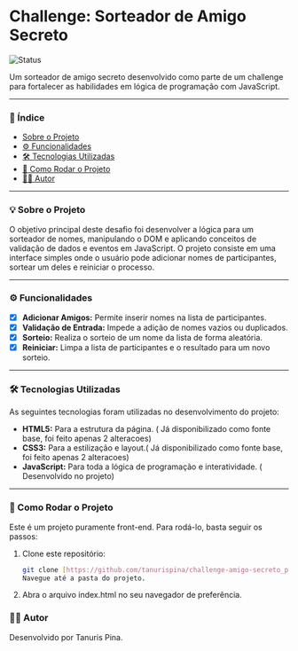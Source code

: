 # Challenge: Sorteador de Amigo Secreto

![Status](https://img.shields.io/badge/status-concluído-brightgreen)

Um sorteador de amigo secreto desenvolvido como parte de um challenge para fortalecer as habilidades em lógica de programação com JavaScript.

---

### 📖 Índice

* [Sobre o Projeto](#-sobre-o-projeto)
* [⚙️ Funcionalidades](#-funcionalidades)
* [🛠️ Tecnologias Utilizadas](#-tecnologias-utilizadas)
* [🚀 Como Rodar o Projeto](#-como-rodar-o-projeto)
* [👨‍💻 Autor](#-autor)

---

### 💡 Sobre o Projeto

O objetivo principal deste desafio foi desenvolver a lógica para um sorteador de nomes, manipulando o DOM e aplicando conceitos de validação de dados e eventos em JavaScript. 
O projeto consiste em uma interface simples onde o usuário pode adicionar nomes de participantes, sortear um deles e reiniciar o processo.

---

### ⚙️ Funcionalidades

- [x] **Adicionar Amigos:** Permite inserir nomes na lista de participantes.
- [x] **Validação de Entrada:** Impede a adição de nomes vazios ou duplicados.
- [x] **Sorteio:** Realiza o sorteio de um nome da lista de forma aleatória.
- [x] **Reiniciar:** Limpa a lista de participantes e o resultado para um novo sorteio.

---

### 🛠️ Tecnologias Utilizadas

As seguintes tecnologias foram utilizadas no desenvolvimento do projeto:

- **HTML5:** Para a estrutura da página. ( Já disponibilizado como fonte base, foi feito apenas 2 alteracoes)
- **CSS3:** Para a estilização e layout.( Já disponibilizado como fonte base, foi feito apenas 2 alteracoes)
- **JavaScript:** Para toda a lógica de programação e interatividade. ( Desenvolvido no projeto)

---

### 🚀 Como Rodar o Projeto

Este é um projeto puramente front-end. Para rodá-lo, basta seguir os passos:

1. Clone este repositório:
   ```bash
   git clone [https://github.com/tanurispina/challenge-amigo-secreto_pt.git](https://github.com/tanurispina/challenge-amigo-secreto_pt.git)
   Navegue até a pasta do projeto.

2. Abra o arquivo index.html no seu navegador de preferência.

### 👨‍💻 Autor
Desenvolvido por Tanuris Pina.
